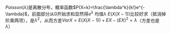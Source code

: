 $Poisson(\lambda)$是离散分布，概率函数$P(X=k)=\frac{\lambda^k}{k!}e^{-\lambda}$，前面部分从0开始求和显然得$e^\lambda$
均值$\lambda$
$E(X(X-1))$比较好求（抵消掉阶乘两项），是$\lambda^2$，从而方差$VarX=E(X(X-1))+EX-(EX)^2=\lambda$（方差也是$\lambda$）